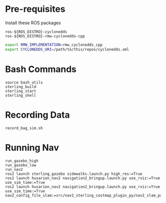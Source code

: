 # Pre-requisites
Install these ROS packages  
```
ros-${ROS_DISTRO}-cyclonedds
ros-${ROS_DISTRO}-rmw-cyclonedds-cpp
```
```bash 
export RMW_IMPLEMENTATION=rmw_cyclonedds_cpp
export CYCLONEDDS_URI=/path/to/this/repos/cyclonedds.xml
```

# Bash Commands
```
source bash_utils
sterling_build
sterling_start
sterling_shell
```

# Recording Data
```
record_bag_sim.sh
```

# Running Nav
```
run_gazebo_high
run_gazebo_low
run_nav2
ros2 launch sterling_gazebo sidewalks.launch.py high_res:=True
ros2 launch husarion_nav2 navigation2_bringup.launch.py use_rviz:=True use_sim_time:=True
ros2 launch husarion_nav2 navigation2_bringup.launch.py use_rviz:=True use_sim_time:=True nav2_config_file_slam:=src/nav2_sterling_costmap_plugin_py/nav2_slam_params.yaml
```